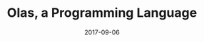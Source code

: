 ---
draft: false
title: Olas, a Programming Language
description: "A home-made interpretter-based functional programming language"
date: 2017-09-06
url: https://github.com/nTh0rn/Olas
tags: ["Batch", "Documentation"]
language: "Batch"
language_color: text-main-c
image: "/images/icons/tech/batch.png"
type: "GitHub"
---